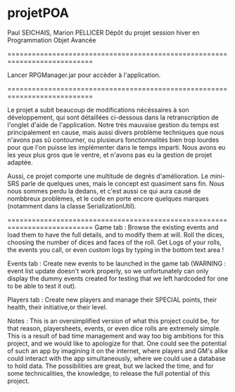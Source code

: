# projetPOA
Paul SEICHAIS, Marion PELLICER
Dépôt du projet session hiver en Programmation Objet Avancée

===========================================================================

Lancer RPGManager.jar pour accèder à l'application.

===========================================================================

Le projet a subit beaucoup de modifications nécéssaires à son développement, qui sont détaillées ci-dessous dans la retranscription de l'onglet d'aide de l'application. Notre très mauvaise gestion du temps est principalement en cause, mais aussi divers problème techniques que nous n'avons pas sû contourner, ou plusieurs fonctionnalités bien trop lourdes pour que l'on puisse les implémenter dans le temps imparti. Nous avons eu les yeux plus gros que le ventre, et n'avons pas eu la gestion de projet adaptée.

Aussi, ce projet comporte une multitude de degrés d'amélioration. Le mini-SRS parle de quelques unes, mais le concept est quasiment sans fin. Nous nous sommes perdu la dedans, et c'est aussi ce qui aura causé de nombbreux problèmes, et le code en porte encore quelques marques (notamment dans la classe SerializationUtil).


===========================================================================
Game tab :
	Browse the existing events and load them to have the full details, and to modify them at will. Roll the dices, choosing the number of dices and faces of the roll. Get Logs of your rolls, the events you call, or even custom logs by typing in the bottom text area !


Events tab :
	Create new events to be launched in the game tab (WARNING : event list update doesn't work properly, so we unfortunately can only display the dummy events created for testing that we left hardcoded for one to be able to test it out).


Players tab :
	Create new players and manage their SPECIAL points, their health, their initiative,or their level.


Notes : 
	This is an oversimplified version of what this project could be, for that reason, playersheets, events, or even dice rolls are extremely simple. This is a result of bad time management and way too big ambitions for this project, and we would like to apologize for that. 
	One could see the potential of such an app by imagining it on the internet, where players and GM's alike could interact with the app simultaneously, where we could use a database to hold data. The possibilities are great, but we lacked the time, and for some technicalities, the knowledge, to release the full potential of this project.
